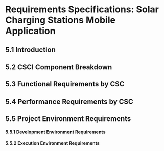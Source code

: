 # Requirements Specifications: Solar Charging Stations Mobile Application

## 5.1  Introduction

## 5.2  CSCI Component Breakdown

## 5.3  Functional Requirements by CSC

## 5.4  Performance Requirements by CSC

## 5.5  Project Environment Requirements

#### 5.5.1   Development Environment Requirements

#### 5.5.2   Execution Environment Requirements 
